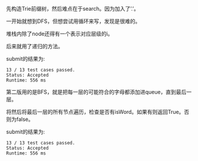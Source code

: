先构造Trie前缀树，然后难点在于search。因为加入了’.’。

一开始就想到DFS，但想尝试用循环来写，发现是很难的。

堆栈内除了node还得有一个表示对应层级的i。

后来就用了递归的方法。

submit的结果为:
```
13 / 13 test cases passed.
Status: Accepted
Runtime: 556 ms
```

第二版用的是BFS，就是把每一层的可能符合的字母都添加进queue，直到最后一层。

将然后将最后一层的所有节点遍历，检查是否有isWord。如果有则返回True。否则为false。

submit的结果为:
```
13 / 13 test cases passed.
Status: Accepted
Runtime: 556 ms
```
